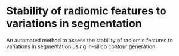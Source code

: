 # Stability of radiomic features to variations in segmentation
An automated method to assess the stability of radiomic features to variations in segmentation using in-silico contour generation.
